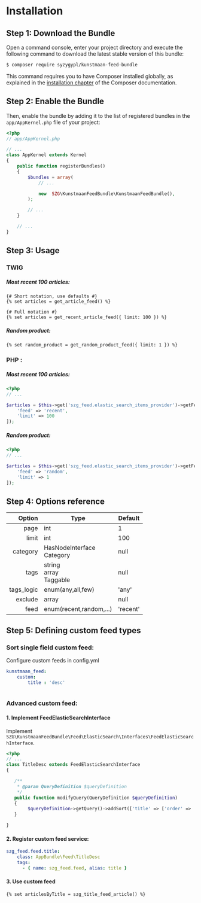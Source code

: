 Installation
============

Step 1: Download the Bundle
---------------------------

Open a command console, enter your project directory and execute the
following command to download the latest stable version of this bundle:

```bash
$ composer require syzygypl/kunstmaan-feed-bundle
```

This command requires you to have Composer installed globally, as explained
in the [installation chapter](https://getcomposer.org/doc/00-intro.md)
of the Composer documentation.

Step 2: Enable the Bundle
-------------------------

Then, enable the bundle by adding it to the list of registered bundles
in the `app/AppKernel.php` file of your project:

```php
<?php
// app/AppKernel.php

// ...
class AppKernel extends Kernel
{
    public function registerBundles()
    {
        $bundles = array(
            // ...

            new  SZG\KunstmaanFeedBundle\KunstmaanFeedBundle(),
        );

        // ...
    }

    // ...
}
```


Step 3: Usage
-------------

### TWIG

##### Most recent 100 articles:
```jinja
{# Short notation, use defaults #}
{% set articles = get_article_feed() %}

{# Full notation #}
{% set articles = get_recent_article_feed({ limit: 100 }) %}
```

##### Random product:
```jinja
{% set random_product = get_random_product_feed({ limit: 1 }) %}
```

### PHP :

##### Most recent 100 articles:
```php
<?php
// ...

$articles = $this->get('szg_feed.elastic_search_items_provider')->getFeedItems('article', [
    'feed' => 'recent',
    'limit' => 100
]);

```

##### Random product:
```php
<?php
// ...

$articles = $this->get('szg_feed.elastic_search_items_provider')->getFeedItems('product', [
    'feed' => 'random',
    'limit' => 1
]);

```

Step 4: Options reference
-------------------------
| Option        | Type                      | Default       |
| ------------: |---------------------------|---------------|
| page          | int                       | 1             | 
| limit         | int                       | 100           | 
| category      | HasNodeInterface<br>Category| null | 
| tags          | string<br>array<string><br>Taggable | null  |  
| tags_logic    | enum(any,all,few)         | 'any'         | 
| exclude       | array<nodeId>             | null          | 
| feed          | enum(recent,random,...)   | 'recent'      | 


Step 5: Defining custom feed types
----------------------------------

### Sort single field custom feed:

Configure custom feeds in config.yml
```yml
kunstmaan_feed:
    custom: 
        title : 'desc'
            
```

### Advanced custom feed:

#### 1. Implement FeedElasticSearchInterface

Implement `SZG\KunstmaanFeedBundle\Feed\ElasticSearch\Interfaces\FeedElasticSearchInterface`.

    
```php
<?php
// ...
class TitleDesc extends FeedElasticSearchInterface
{

   /**
    * @param QueryDefinition $queryDefinition
    */
   public function modifyQuery(QueryDefinition $queryDefinition)
   {
        $queryDefinition->getQuery()->addSort(['title' => ['order' => 'desc']]);
   }

}
```
    
####  2. Register custom feed service:
```yml
szg_feed.feed.title:
    class: AppBundle\Feed\TitleDesc
    tags:
      - { name: szg_feed.feed, alias: title }
```

####  3. Use custom feed

```jinja
{% set articlesByTitle = szg_title_feed_article() %}
```
